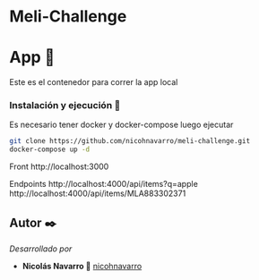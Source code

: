 # Meli-Challenge

<h1>App 🚀</h1>
Este es el contenedor para correr la app local

### Instalación y ejecución 🔧

Es necesario tener docker y docker-compose luego ejecutar 

```bash
git clone https://github.com/nicohnavarro/meli-challenge.git
docker-compose up -d
```

Front
http://localhost:3000

Endpoints
http://localhost:4000/api/items?q=apple
http://localhost:4000/api/items/MLA883302371

## Autor ✒️

_Desarrollado por_

* **Nicolás Navarro 🚀**  [nicohnavarro](https://github.com/nicohnavarro)
